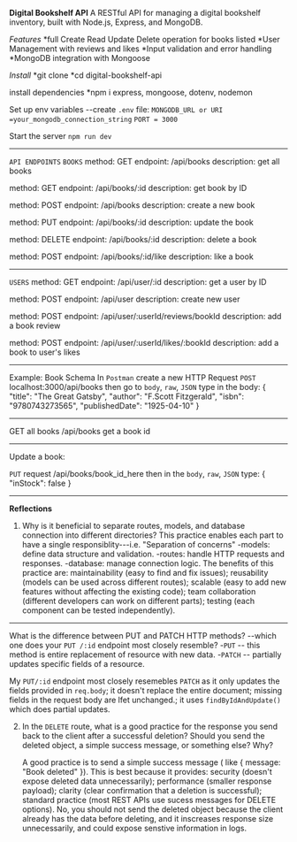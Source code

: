 __Digital Bookshelf API__
A RESTful API for managing a digital bookshelf inventory, built with Node.js, Express, and MongoDB.

_Features_
*full Create Read Update Delete operation for books listed
*User Management with reviews and likes
*Input validation and error handling
*MongoDB integration with Mongoose

_Install_
*git clone <repo url>
*cd digital-bookshelf-api

install dependencies
*npm i express, mongoose, dotenv, nodemon

Set up env variables --create `.env` file:
`MONGODB_URL or URI =your_mongodb_connection_string`
`PORT = 3000`

Start the server
`npm run dev`

---------------------------------------------------------------------------
`API ENDPOINTS`
`BOOKS`
method: GET
endpoint: /api/books
description: get all books

method: GET
endpoint: /api/books/:id 
description: get book by ID

method: POST
endpoint: /api/books
description: create a new book

method: PUT
endpoint: /api/books/:id 
description: update the book

method: DELETE
endpoint: /api/books/:id 
description: delete a book

method: POST
endpoint: /api/books/:id/like
description: like a book

-----------------------------------------------
`USERS`
method: GET
endpoint: /api/user/:id 
description: get a user by ID

method: POST
endpoint: /api/user
description: create new user

method: POST
endpoint: /api/user/:userId/reviews/bookId
description: add a book review

method: POST
endpoint: /api/user/:userId/likes/:bookId
description: add a book to user's likes

--------------------------------------
Example:
Book Schema
In `Postman` create a new HTTP Request
`POST` 
localhost:3000/api/books
then go to `body`, `raw`, `JSON`
type in the body: 
{
   "title": "The Great Gatsby",
   "author": "F.Scott Fitzgerald",
   "isbn": "9780743273565",
   "publishedDate": "1925-04-10"
}

-----------------
GET all books
/api/books 
get a book id

--------------------
Update a book:

`PUT` request 
/api/books/book_id_here
then in the `body`, `raw`, `JSON` type:
{
  "inStock": false
}

----------------------------------------------





__Reflections__
1. Why is it beneficial to separate routes, models, and database connection into different directories?
   This practice enables each part to have a single responsiblity---i.e. "Separation of concerns"
   -models: define data structure and validation.
   -routes: handle HTTP requests and responses.
   -database: manage connection logic.
   The benefits of this practice are: maintainability (easy to find and fix issues); reusability (models can be used across different routes); scalable (easy to
   add new features without affecting the existing code); team collaboration (different developers can work on different parts); testing (each component can be tested independently).

--------------------------------------------------------------------------------------
What is the difference between PUT and PATCH HTTP methods? --which one does your `PUT /:id` endpoint most closely resemble?
 -`PUT` -- this method is entire replacement of resource with new data.
 -`PATCH` -- partially updates specific fields of a resource.

My `PUT/:id` endpoint most closely resemebles `PATCH` as it only updates the fields provided in `req.body`; it doesn't replace the entire document; missing fields in the request body are lfet
unchanged.; it uses `findByIdAndUpdate()` which does partial updates.


2. In the `DELETE` route, what is a good practice for the response you send back to the client after a successful deletion? Should you send the deleted object, a simple success message,
   or something else? Why?

   A good practice is to send a simple success message ( like { message: "Book deleted" }).
   This is best because it provides: security (doesn't expose deleted data unnecessarily); performance (smaller response payload); clarity (clear confirmation that a deletion is successful);
   standard practice (most REST APIs use sucess messages for DELETE options).  No, you should not send the deleted object because the client already has the data before deleting, and it inscreases
   response size unnecessarily, and could expose senstive information in logs. 
   

   

   
